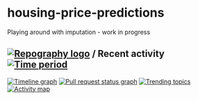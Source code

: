 # housing-price-predictions
Playing around with imputation - work in progress

## [![Repography logo](https://images.repography.com/logo.svg)](https://repography.com) / Recent activity [![Time period](https://images.repography.com/0/njizz/housing-price-predictions/recent-activity/d751713988987e9331980363e24189ce_badge.svg)](https://repography.com)
[![Timeline graph](https://images.repography.com/0/njizz/housing-price-predictions/recent-activity/d751713988987e9331980363e24189ce_timeline.svg)](https://github.com/njizz/housing-price-predictions/commits)
[![Pull request status graph](https://images.repography.com/0/njizz/housing-price-predictions/recent-activity/d751713988987e9331980363e24189ce_prs.svg)](https://github.com/njizz/housing-price-predictions/pulls)
[![Trending topics](https://images.repography.com/0/njizz/housing-price-predictions/recent-activity/d751713988987e9331980363e24189ce_words.svg)](https://github.com/njizz/housing-price-predictions/commits)
[![Activity map](https://images.repography.com/0/njizz/housing-price-predictions/recent-activity/d751713988987e9331980363e24189ce_map.svg)](https://github.com/njizz/housing-price-predictions/commits)
